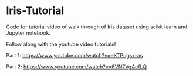 # Iris-Tutorial
Code for tutorial video of walk through of Iris dataset using scikit learn and Jupyter notebook.

Follow along with the youtube video tutorials! 

Part 1: https://www.youtube.com/watch?v=eXTPngsx-as

Part 2: https://www.youtube.com/watch?v=6VN7VgAefLQ
